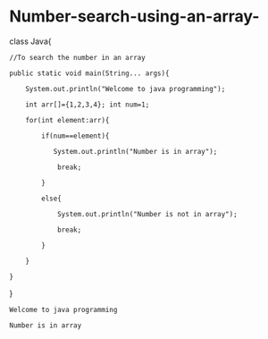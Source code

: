 # Number-search-using-an-array-
class Java{

    //To search the number in an array

    public static void main(String... args){

        System.out.println("Welcome to java programming");

        int arr[]={1,2,3,4}; int num=1;

        for(int element:arr){

            if(num==element){

               System.out.println("Number is in array");

                break;

            }

            else{

                System.out.println("Number is not in array");

                break;

            }

        }

    }

}

    Welcome to java programming

    Number is in array
